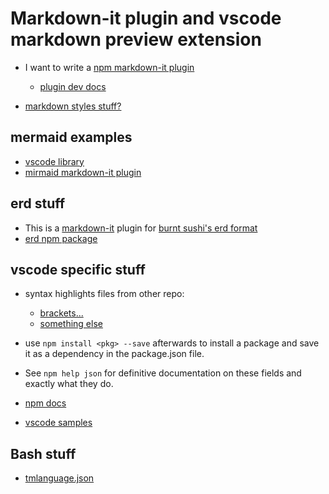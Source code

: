 # Markdown-it plugin and vscode markdown preview extension

- I want to write a [npm markdown-it plugin](https://www.npmjs.com/search?q=keywords%3Amarkdown-it-plugin)
  - [plugin dev docs](https://github.com/markdown-it/markdown-it/tree/master/docs)

- [markdown styles stuff?](https://vscode.readthedocs.io/en/latest/extensionAPI/api-markdown/#changing-the-look-of-the-markdown-preview-with-css)

## mermaid examples

- [vscode library](https://github.com/mjbvz/vscode-markdown-mermaid/blob/master/index.js)
- [mirmaid markdown-it plugin](https://github.com/tylingsoft/markdown-it-mermaid)

## erd stuff

- This is a [markdown-it](https://github.com/markdown-it) plugin for [burnt sushi's erd format](https://github.com/BurntSushi/erd)
- [erd npm package](https://www.npmjs.com/package/erd)

## vscode specific stuff

- syntax highlights files from other repo:
  - [brackets...](../vsc-er-syntax-highlighting/language-configuration.json)
  - [something else](../vsc-er-syntax-highlighting/syntaxes/er.tmLanguage.json)

- use `npm install <pkg> --save` afterwards to install a package and save it as a dependency in the package.json file.
- See `npm help json` for definitive documentation on these fields
and exactly what they do.
- [npm docs](https://mail.google.com/mail/u/0/#inbox/FMfcgxwGCQWtCljPLPbHsDjZFvKfHTlf)
- [vscode samples](https://github.com/microsoft/vscode-extension-samples)

## Bash stuff

- [tmlanguage.json](https://github.com/Microsoft/vscode/blob/master/extensions/shellscript/syntaxes/shell-unix-bash.tmLanguage.json)